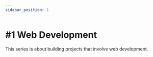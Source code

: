 ```yaml
---
sidebar_position: 1
---
```


# #1 Web Development

This series is about building projects that involve web development.